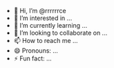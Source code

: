 - 👋 Hi, I’m @rrrrrrce
- 👀 I’m interested in ...
- 🌱 I’m currently learning ...
- 💞️ I’m looking to collaborate on ...
- 📫 How to reach me ...
- 😄 Pronouns: ...
- ⚡ Fun fact: ...

<!---
rrrrrrce/rrrrrrce is a ✨ special ✨ repository because its `README.md` (this file) appears on your GitHub profile.
You can click the Preview link to take a look at your changes.
--->
